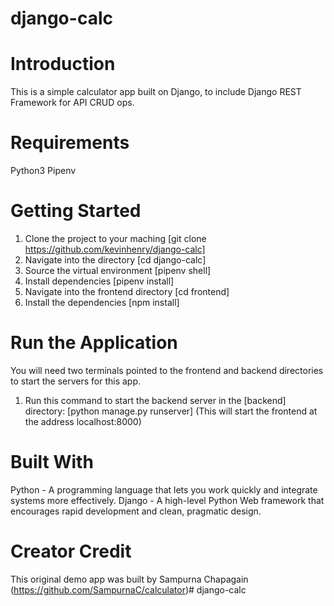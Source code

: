 # django-calc

# Introduction
This is a simple calculator app built on Django, to include Django REST Framework for API CRUD ops.

# Requirements
Python3
Pipenv

# Getting Started
1. Clone the project to your maching [git clone https://github.com/kevinhenry/django-calc]
2. Navigate into the directory [cd django-calc]
3. Source the virtual environment [pipenv shell]
4. Install dependencies [pipenv install]
5. Navigate into the frontend directory [cd frontend]
6. Install the dependencies [npm install]

# Run the Application
You will need two terminals pointed to the frontend and backend directories to start the servers for this app.
1. Run this command to start the backend server in the [backend] directory: [python manage.py runserver] (This will start the frontend at the address localhost:8000)

# Built With
Python - A programming language that lets you work quickly and integrate systems more effectively.
Django - A high-level Python Web framework that encourages rapid development and clean, pragmatic design.

# Creator Credit
This original demo app was built by Sampurna Chapagain (https://github.com/SampurnaC/calculator)# django-calc
